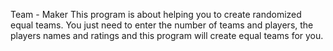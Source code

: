 Team - Maker 
This program is about helping you to create randomized equal teams.
You just need to enter the number of teams and players, the players names and ratings and this program will create equal teams for you.
